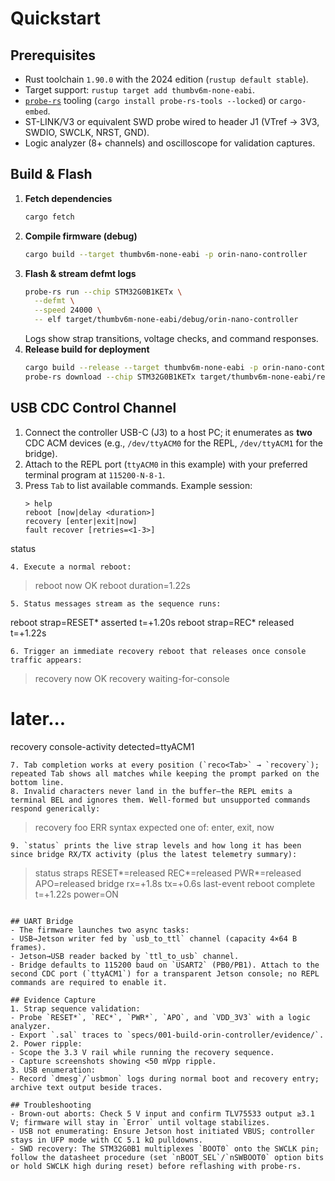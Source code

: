 # Quickstart

## Prerequisites
- Rust toolchain `1.90.0` with the 2024 edition (`rustup default stable`).
- Target support: `rustup target add thumbv6m-none-eabi`.
- [`probe-rs`](https://probe.rs) tooling (`cargo install probe-rs-tools --locked`) or `cargo-embed`.
- ST-LINK/V3 or equivalent SWD probe wired to header J1 (VTref → 3V3, SWDIO, SWCLK, NRST, GND).
- Logic analyzer (8+ channels) and oscilloscope for validation captures.

## Build & Flash
1. **Fetch dependencies**
   ```bash
   cargo fetch
   ```
2. **Compile firmware (debug)**
   ```bash
   cargo build --target thumbv6m-none-eabi -p orin-nano-controller
   ```
3. **Flash & stream defmt logs**
   ```bash
   probe-rs run --chip STM32G0B1KETx \
     --defmt \
     --speed 24000 \
     -- elf target/thumbv6m-none-eabi/debug/orin-nano-controller
   ```
   Logs show strap transitions, voltage checks, and command responses.
4. **Release build for deployment**
   ```bash
   cargo build --release --target thumbv6m-none-eabi -p orin-nano-controller
   probe-rs download --chip STM32G0B1KETx target/thumbv6m-none-eabi/release/orin-nano-controller
   ```

## USB CDC Control Channel
1. Connect the controller USB-C (J3) to a host PC; it enumerates as **two** CDC ACM devices (e.g., `/dev/ttyACM0` for the REPL, `/dev/ttyACM1` for the bridge).
2. Attach to the REPL port (`ttyACM0` in this example) with your preferred terminal program at `115200-N-8-1`.
3. Press `Tab` to list available commands. Example session:
   ```
   > help
   reboot [now|delay <duration>]
   recovery [enter|exit|now]
   fault recover [retries=<1-3>]
  status
   ```
4. Execute a normal reboot:
   ```
   > reboot now
   OK reboot duration=1.22s
   ```
5. Status messages stream as the sequence runs:
   ```
   reboot strap=RESET* asserted t=+1.20s
   reboot strap=REC* released t=+1.22s
   ```
6. Trigger an immediate recovery reboot that releases once console traffic appears:
   ```
   > recovery now
   OK recovery waiting-for-console
   # later...
   recovery console-activity detected=ttyACM1
   ```
7. Tab completion works at every position (`reco<Tab>` → `recovery`); repeated Tab shows all matches while keeping the prompt parked on the bottom line.
8. Invalid characters never land in the buffer—the REPL emits a terminal BEL and ignores them. Well-formed but unsupported commands respond generically:
   ```
   > recovery foo
   ERR syntax expected one of: enter, exit, now
   ```
9. `status` prints the live strap levels and how long it has been since bridge RX/TX activity (plus the latest telemetry summary):
   ```
   > status
   straps RESET*=released REC*=released PWR*=released APO=released
   bridge rx=+1.8s tx=+0.6s
   last-event reboot complete t=+1.22s power=ON
   ```

## UART Bridge
- The firmware launches two async tasks:
  - USB→Jetson writer fed by `usb_to_ttl` channel (capacity 4×64 B frames).
  - Jetson→USB reader backed by `ttl_to_usb` channel.
- Bridge defaults to 115200 baud on `USART2` (PB0/PB1). Attach to the second CDC port (`ttyACM1`) for a transparent Jetson console; no REPL commands are required to enable it.

## Evidence Capture
1. Strap sequence validation:
   - Probe `RESET*`, `REC*`, `PWR*`, `APO`, and `VDD_3V3` with a logic analyzer.
   - Export `.sal` traces to `specs/001-build-orin-controller/evidence/`.
2. Power ripple:
   - Scope the 3.3 V rail while running the recovery sequence.
   - Capture screenshots showing <50 mVpp ripple.
3. USB enumeration:
   - Record `dmesg`/`usbmon` logs during normal boot and recovery entry; archive text output beside traces.

## Troubleshooting
- Brown-out aborts: Check 5 V input and confirm TLV75533 output ≥3.1 V; firmware will stay in `Error` until voltage stabilizes.
- USB not enumerating: Ensure Jetson host initiated VBUS; controller stays in UFP mode with CC 5.1 kΩ pulldowns.
- SWD recovery: The STM32G0B1 multiplexes `BOOT0` onto the SWCLK pin; follow the datasheet procedure (set `nBOOT_SEL`/`nSWBOOT0` option bits or hold SWCLK high during reset) before reflashing with probe-rs.
